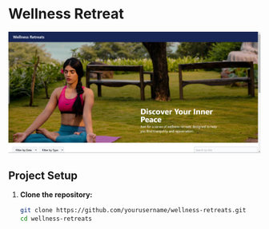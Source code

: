 # Wellness Retreat
![](./wellness.png)
## Project Setup

1. **Clone the repository:**
    ```bash
   git clone https://github.com/yourusername/wellness-retreats.git
   cd wellness-retreats